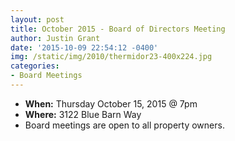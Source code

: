 ```yaml
---
layout: post
title: October 2015 - Board of Directors Meeting
author: Justin Grant
date: '2015-10-09 22:54:12 -0400'
img: /static/img/2010/thermidor23-400x224.jpg
categories:
- Board Meetings
---
```


* **When:** Thursday October 15, 2015 @ 7pm
* **Where:** 3122 Blue Barn Way
* Board meetings are open to all property owners.</p>
